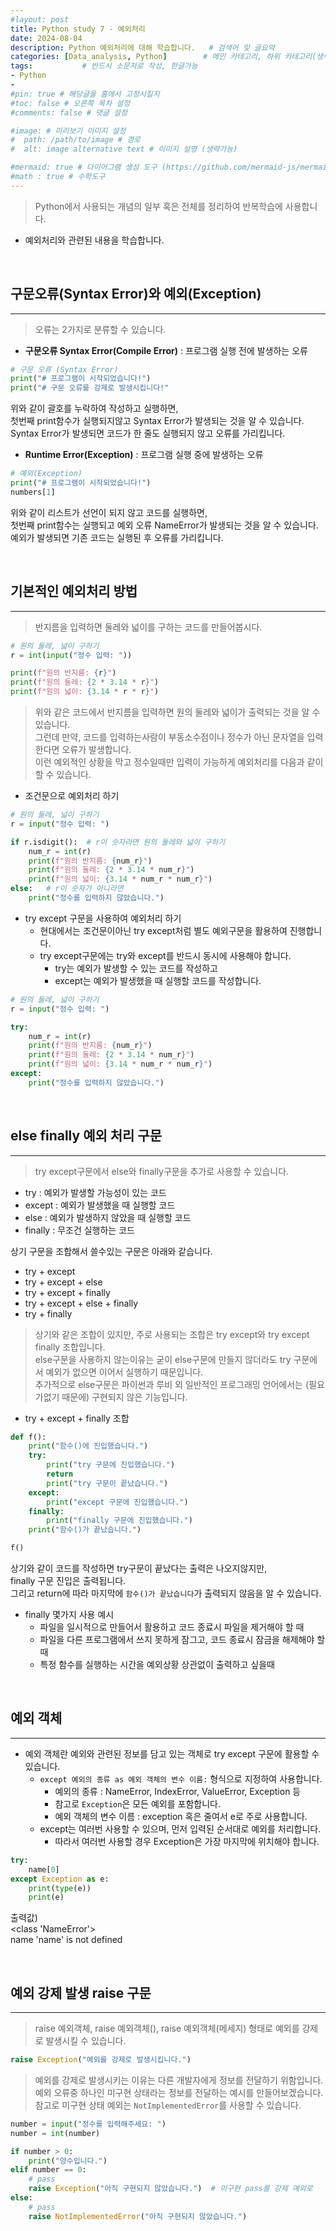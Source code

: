 ```yaml
---
#layout: post
title: Python study 7 - 예외처리
date: 2024-08-04
description: Python 예외처리에 대해 학습합니다.   # 검색어 및 글요약
categories: [Data_analysis, Python]        # 메인 카테고리, 하위 카테고리(생략가능)
tags:           # 반드시 소문자로 작성, 한글가능
- Python
- 
#pin: true # 해당글을 홈에서 고정시킬지
#toc: false # 오른쪽 목차 설정
#comments: false # 댓글 설정

#image: # 미리보기 이미지 설정
#  path: /path/to/image # 경로
#  alt: image alternative text # 이미지 설명 (생략가능)

#mermaid: true # 다이어그램 생성 도구 (https://github.com/mermaid-js/mermaid)
#math : true # 수학도구
---
```



> Python에서 사용되는 개념의 일부 혹은 전체를 정리하여 반복학습에 사용합니다.
  - 예외처리와 관련된 내용을 학습합니다.    
  

<br>


## 구문오류(Syntax Error)와 예외(Exception)
---

> 오류는 2가지로 분류할 수 있습니다.    

- **구문오류 Syntax Error(Compile Error)** : 프로그램 실행 전에 발생하는 오류   

```python
# 구문 오류 (Syntax Error)
print("# 프로그램이 시작되었습니다!")
print("# 구문 오류를 강제로 발생시킵니다!"
```   

위와 같이 괄호를 누락하여 작성하고 실행하면,   
첫번째 print함수가 실행되지않고 Syntax Error가 발생되는 것을 알 수 있습니다.   
Syntax Error가 발생되면 코드가 한 줄도 실행되지 않고 오류를 가리킵니다.    

- **Runtime Error(Exception)** : 프로그램 실행 중에 발생하는 오류

```python
# 예외(Exception)
print("# 프로그램이 시작되었습니다!")
numbers[1]
```   

위와 같이 리스트가 선언이 되지 않고 코드를 실행하면,   
첫번째 print함수는 실행되고 예외 오류 NameError가 발생되는 것을 알 수 있습니다.   
예외가 발생되면 기존 코드는 실행된 후 오류를 가리킵니다.   

<br>


## 기본적인 예외처리 방법
---

> 반지름을 입력하면 둘레와 넓이를 구하는 코드를 만들어봅시다.   

```python
# 원의 둘레, 넓이 구하기
r = int(input("정수 입력: "))

print(f"원의 반지름: {r}")
print(f"원의 둘레: {2 * 3.14 * r}")
print(f"원의 넓이: {3.14 * r * r}")
```   

> 위와 같은 코드에서 반지름을 입력하면 원의 둘레와 넓이가 출력되는 것을 알 수 있습니다.   
> 그런데 만약, 코드를 입력하는사람이 부동소수점이나 정수가 아닌 문자열을 입력한다면 오류가 발생합니다.   
> 이런 예외적인 상황을 막고 정수일때만 입력이 가능하게 예외처리를 다음과 같이 할 수 있습니다.   


- 조건문으로 예외처리 하기   

```python
# 원의 둘레, 넓이 구하기
r = input("정수 입력: ")

if r.isdigit():  # r이 숫자라면 원의 둘레와 넓이 구하기
    num_r = int(r)
    print(f"원의 반지름: {num_r}")
    print(f"원의 둘레: {2 * 3.14 * num_r}")
    print(f"원의 넓이: {3.14 * num_r * num_r}")
else:   # r이 숫자가 아니라면
    print("정수를 입력하지 않았습니다.")
```   

- try except 구문을 사용하여 예외처리 하기   
    - 현대에서는 조건문이아닌 try except처럼 별도 예외구문을 활용하여 진행합니다.   
    - try except구문에는 try와 except를 반드시 동시에 사용해야 합니다.    
      - try는 예외가 발생할 수 있는 코드를 작성하고   
      - except는 예외가 발생했을 때 실행할 코드를 작성합니다.   



```python
# 원의 둘레, 넓이 구하기
r = input("정수 입력: ")

try:
    num_r = int(r)
    print(f"원의 반지름: {num_r}")
    print(f"원의 둘레: {2 * 3.14 * num_r}")
    print(f"원의 넓이: {3.14 * num_r * num_r}")
except:
    print("정수를 입력하지 않았습니다.")
```   


<br>


## else finally 예외 처리 구문
---

> try except구문에서 else와 finally구문을 추가로 사용할 수 있습니다.   


- try : 예외가 발생할 가능성이 있는 코드
- except : 예외가 발생했을 때 실행할 코드
- else : 예외가 발생하지 않았을 때 실행할 코드
- finally : 무조건 실행하는 코드   

상기 구문을 조합해서 쓸수있는 구문은 아래와 같습니다.   

- try + except
- try + except + else
- try + except + finally
- try + except + else + finally
- try + finally

> 상기와 같은 조합이 있지만, 주로 사용되는 조합은 try except와 try except finally 조합입니다.   
> else구문을 사용하지 않는이유는 굳이 else구문에 만들지 않더라도 try 구문에서 예외가 없으면 이어서 실행하기 때문입니다.   
> 추가적으로 else구문은 파이썬과 루비 외 일반적인 프로그래밍 언어에서는 (필요가없기 때문에) 구현되지 않은 기능입니다.   

- try + except + finally 조합   


```python
def f():
    print("함수()에 진입했습니다.")
    try:
        print("try 구문에 진입했습니다.")
        return
        print("try 구문이 끝났습니다.")
    except:
        print("except 구문에 진입했습니다.")
    finally:
        print("finally 구문에 진입했습니다.")
    print("함수()가 끝났습니다.")

f()
```   

상기와 같이 코드를 작성하면 try구문이 끝났다는 출력은 나오지않지만,   
finally 구문 진입은 출력됩니다.   
그리고 return에 따라 마지막에 `함수()가 끝났습니다`가 출력되지 않음을 알 수 있습니다.   

- finally 몇가지 사용 예시   
  - 파일을 일시적으로 만들어서 활용하고 코드 종료시 파일을 제거해야 할 때  
  - 파일을 다른 프로그램에서 쓰지 못하게 잠그고, 코드 종료시 잠금을 해제해야 할 때
  - 특정 함수를 실행하는 시간을 예외상황 상관없이 출력하고 싶을때   


<br>


## 예외 객체
---

- 예외 객체란 예외와 관련된 정보를 담고 있는 객체로 try except 구문에 활용할 수 있습니다.   
  - `except 예외의 종류 as 예외 객체의 변수 이름:` 형식으로 지정하여 사용합니다.   
    - 예외의 종류 : NameError, IndexError, ValueError, Exception 등
    - 참고로 `Exception`은 모든 예외를 포함합니다.   
    - 예외 객체의 변수 이름 : exception 혹은 줄여서 e로 주로 사용합니다.   
  - except는 여러번 사용할 수 있으며, 먼저 입력된 순서대로 예외를 처리합니다.    
    - 따라서 여러번 사용할 경우 Exception은 가장 마지막에 위치해야 합니다.   

```python
try:
    name[0]
except Exception as e:
    print(type(e))
    print(e)
```   

출력값)    
<class 'NameError'>   
name 'name' is not defined   


<br>


## 예외 강제 발생 raise 구문
---

> raise 예외객체, raise 예외객체(), raise 예외객체(메세지) 형태로 예외를 강제로 발생시킬 수 있습니다.   


```python
raise Exception("예외를 강제로 발생시킵니다.")
```   

> 예외를 강제로 발생시키는 이유는 다른 개발자에게 정보를 전달하기 위함입니다.   
> 예외 오류중 하나인 미구현 상태라는 정보를 전달하는 예시를 만들어보겠습니다.   
> 참고로 미구현 상태 예외는 `NotImplementedError`를 사용할 수 있습니다.   


```python
number = input("정수를 입력해주세요: ")
number = int(number)

if number > 0:
    print("양수입니다.")
elif number == 0:
    # pass
    raise Exception("아직 구현되지 않았습니다.")  # 미구현 pass를 강제 예외로
else:
    # pass
    raise NotImplementedError("아직 구현되지 않았습니다.") 
```   